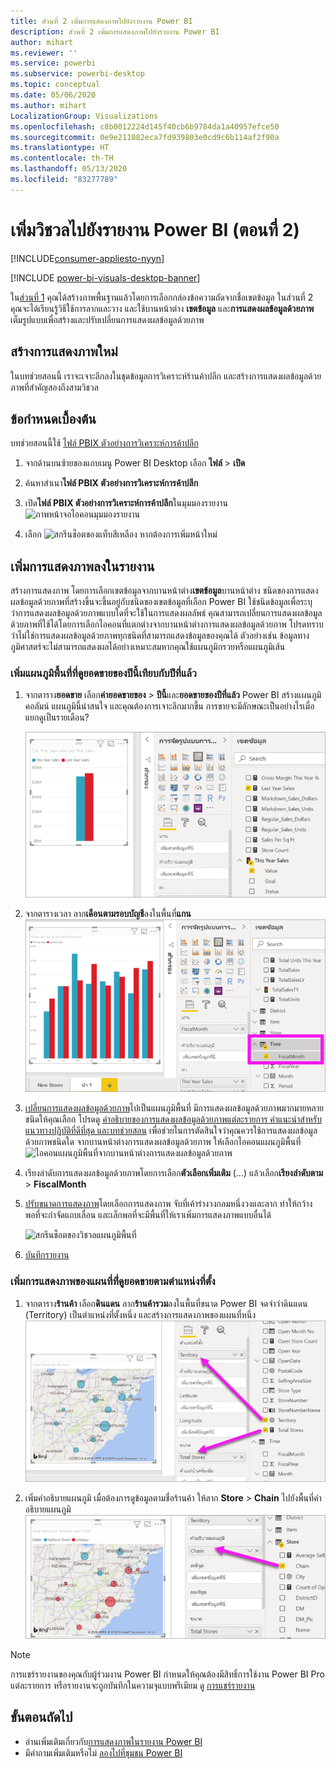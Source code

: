 ```yaml
---
title: ส่วนที่ 2 เพิ่มการแสดงภาพไปยังรายงาน Power BI
description: ส่วนที่ 2 เพิ่มการแสดงภาพไปยังรายงาน Power BI
author: mihart
ms.reviewer: ''
ms.service: powerbi
ms.subservice: powerbi-desktop
ms.topic: conceptual
ms.date: 05/06/2020
ms.author: mihart
LocalizationGroup: Visualizations
ms.openlocfilehash: c8b0012224d145f40cb6b9784da1a40957efce50
ms.sourcegitcommit: 0e9e211082eca7fd939803e0cd9c6b114af2f90a
ms.translationtype: HT
ms.contentlocale: th-TH
ms.lasthandoff: 05/13/2020
ms.locfileid: "83277789"
---
```

# <a name="add-visuals-to-a-power-bi-report-part-2"></a>เพิ่มวิชวลไปยังรายงาน Power BI (ตอนที่ 2)

[!INCLUDE[consumer-appliesto-nyyn](../includes/consumer-appliesto-nyyn.md)]    

[!INCLUDE [power-bi-visuals-desktop-banner](../includes/power-bi-visuals-desktop-banner.md)]

ใน[ส่วนที่ 1](power-bi-report-add-visualizations-i.md) คุณได้สร้างภาพพื้นฐานแล้วโดยการเลือกกล่องข้อความถัดจากชื่อเขตข้อมูล  ในส่วนที่ 2 คุณจะได้เรียนรู้วิธีใช้การลากและวาง และใช้บานหน้าต่าง **เขตข้อมูล** และ**การแสดงผลข้อมูลด้วยภาพ** เต็มรูปแบบเพื่อสร้างและปรับเปลี่ยนการแสดงผลข้อมูลด้วยภาพ


## <a name="create-a-new-visualization"></a>สร้างการแสดงภาพใหม่
ในบทช่วยสอนนี้ เราจะเจาะลึกลงในชุดข้อมูลการวิเคราะห์ร้านค้าปลีก และสร้างการแสดงผลข้อมูลด้วยภาพที่สำคัญสองถึงสามวิชวล

## <a name="prerequisites"></a>ข้อกำหนดเบื้องต้น

บทช่วยสอนนี้ใช้ [ไฟล์ PBIX ตัวอย่างการวิเคราะห์การค้าปลีก](https://download.microsoft.com/download/9/6/D/96DDC2FF-2568-491D-AAFA-AFDD6F763AE3/Retail%20Analysis%20Sample%20PBIX.pbix)

1. จากด้านบนซ้ายของแถบเมนู Power BI Desktop เลือก **ไฟล์** > **เปิด**
   
2. ค้นหาสำเนา**ไฟล์ PBIX ตัวอย่างการวิเคราะห์การค้าปลีก**

1. เปิด**ไฟล์ PBIX ตัวอย่างการวิเคราะห์การค้าปลีก**ในมุมมองรายงาน ![ภาพหน้าจอไอคอนมุมมองรายงาน](media/power-bi-visualization-kpi/power-bi-report-view.png)

1. เลือก ![สกรีนช็อตของแท็บสีเหลือง](media/power-bi-visualization-kpi/power-bi-yellow-tab.png) หากต้องการเพิ่มหน้าใหม่

## <a name="add-visualizations-to-the-report"></a>เพิ่มการแสดงภาพลงในรายงาน

สร้างการแสดงภาพ โดยการเลือกเขตข้อมูลจากบานหน้าต่าง**เขตข้อมูล**บานหน้าต่าง ชนิดของการแสดงผลข้อมูลด้วยภาพที่สร้างขึ้นจะขึ้นอยู่กับชนิดของเขตข้อมูลที่เลือก Power BI ใช้ชนิดข้อมูลเพื่อระบุว่าการแสดงผลข้อมูลด้วยภาพแบบใดที่จะใช้ในการแสดงผลลัพธ์ คุณสามารถเปลี่ยนการแสดงผลข้อมูลด้วยภาพที่ใช้ได้โดยการเลือกไอคอนที่แตกต่างจากบานหน้าต่างการแสดงผลข้อมูลด้วยภาพ โปรดทราบว่าไม่ใช่การแสดงผลข้อมูลด้วยภาพทุกชนิดที่สามารถแสดงข้อมูลของคุณได้ ตัวอย่างเช่น ข้อมูลทางภูมิศาสตร์จะไม่สามารถแสดงผลได้อย่างเหมาะสมหากคุณใช้แผนภูมิกรวยหรือแผนภูมิเส้น 


### <a name="add-an-area-chart-that-looks-at-this-years-sales-compared-to-last-year"></a>เพิ่มแผนภูมิพื้นที่ที่ดูยอดขายของปีนี้เทียบกับปีที่แล้ว

1. จากตาราง**ยอดขาย** เลือก**ค่ายอดขายของ** > **ปีนี้**และ**ยอดขายของปีที่แล้ว** Power BI สร้างแผนภูมิคอลัมน์  แผนภูมินี้น่าสนใจ และคุณต้องการเจาะลึกมากขึ้น การขายจะมีลักษณะเป็นอย่างไรเมื่อแยกดูเป็นรายเดือน?  
   
   ![สกรีนช็อตที่แสดงแผนภูมิคอลัมน์](media/power-bi-report-add-visualizations-ii/power-bi-start.png)

2. จากตารางเวลา ลาก**เดือนตามรอบบัญชี**ลงในพื้นที่**แกน**  
   ![สกรีนช็อตที่แสดงแผนภูมิคอลัมน์ที่มี FiscalMonth เป็นแกน](media/power-bi-report-add-visualizations-ii/power-bi-fiscalmonth.png)

3. [เปลี่ยนการแสดงผลข้อมูลด้วยภาพ](power-bi-report-change-visualization-type.md)ไปเป็นแผนภูมิพื้นที่  มีการแสดงผลข้อมูลด้วยภาพมากมายหลายชนิดให้คุณเลือก โปรดดู [คำอธิบายของการแสดงผลข้อมูลด้วยภาพแต่ละรายการ คำแนะนำสำหรับแนวทางปฏิบัติที่ดีที่สุด และบทช่วยสอน](power-bi-visualization-types-for-reports-and-q-and-a.md) เพื่อช่วยในการตัดสินใจว่าคุณควรใช้การแสดงผลข้อมูลด้วยภาพชนิดใด จากบานหน้าต่างการแสดงผลข้อมูลด้วยภาพ ให้เลือกไอคอนแผนภูมิพื้นที่ ![ไอคอนแผนภูมิพื้นที่จากบานหน้าต่างการแสดงผลข้อมูลด้วยภาพ](media/power-bi-report-add-visualizations-ii/power-bi-area-chart.png)

4. เรียงลำดับการแสดงผลข้อมูลด้วยภาพโดยการเลือก**ตัวเลือกเพิ่มเติม** (...) แล้วเลือก**เรียงลำดับตาม** >  **FiscalMonth**

5. [ปรับขนาดการแสดงภาพ](power-bi-visualization-move-and-resize.md)โดยเลือกการแสดงภาพ จับที่เค้าร่างวงกลมหนึ่งวงและลาก ทำให้กว้างพอที่จะกำจัดแถบเลื่อน และเล็กพอที่จะมีพื้นที่ให้เราเพิ่มการแสดงภาพแบบอื่นได้
   
   ![สกรีนช็อตของวิชวลแผนภูมิพื้นที่](media/power-bi-report-add-visualizations-ii/pbi_part2_7b.png)
6. [บันทึกรายงาน](../create-reports/service-report-save.md)

### <a name="add-a-map-visualization-that-looks-at-sales-by-location"></a>เพิ่มการแสดงภาพของแผนที่ท่ี่ดูยอดขายตามตำแหน่งที่ตั้ง

1. จากตาราง**ร้านค้า** เลือก**ดินแดน** ลาก**ร้านค้ารวม**ลงในพื้นที่ขนาด Power BI จดจำว่าดินแดน (Territory) เป็นตำแหน่งที่ตั้งหนึ่ง และสร้างการแสดงภาพของแผนที่หนึ่ง  
   ![แผนภูมิพื้นที่](media/power-bi-report-add-visualizations-ii/power-bi-map1.png)

2. เพิ่มคำอธิบายแผนภูมิ  เมื่อต้องการดูข้อมูลตามชื่อร้านค้า ให้ลาก **Store** > **Chain** ไปยังพื้นที่คำอธิบายแผนภูมิ  
   ![พื้นที่รายงานที่มีลูกศรจากเชนในรายการเขตข้อมูลไปยังเชนในกลุ่มคำอธิบายแผนภูมิ](media/power-bi-report-add-visualizations-ii/power-bi-chain.png)

> [!NOTE]
> การแชร์รายงานของคุณกับผู้ร่วมงาน Power BI กำหนดให้คุณต้องมีสิทธิ์การใช้งาน Power BI Pro แต่ละรายการ หรือรายงานจะถูกบันทึกในความจุแบบพรีเมียม ดู [การแชร์รายงาน](../collaborate-share/service-share-reports.md)

## <a name="next-steps"></a>ขั้นตอนถัดไป
* อ่านเพิ่มเติมเกี่ยวกับ[การแสดงภาพในรายงาน Power BI](power-bi-report-visualizations.md)  
* มีคำถามเพิ่มเติมหรือไม่ [ลองไปที่ชุมชน Power BI](https://community.powerbi.com/)

